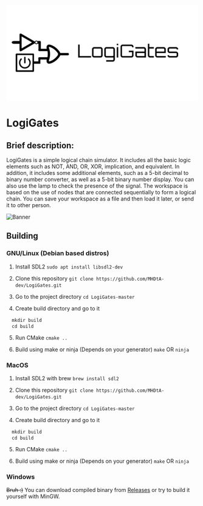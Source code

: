 ![Banner](banner.jpg)

# LogiGates

## Brief description:
LogiGates is a simple logical chain simulator. It includes all the basic logic elements such as NOT, AND, OR, XOR, implication, and equivalent. In addition, it includes some additional elements, such as a 5-bit decimal to binary number converter, as well as a 5-bit binary number display. You can also use the lamp to check the presence of the signal. The workspace is based on the use of nodes that are connected sequentially to form a logical chain. You can save your workspace as a file and then load it later, or send it to other person.

![Banner](demo.gif)

## Building

### GNU/Linux (Debian based distros)

1. Install SDL2 `sudo apt install libsdl2-dev`

2. Clone this repository
`git clone https://github.com/MHDtA-dev/LogiGates.git`

3. Go to the project directory
`cd LogiGates-master`

4. Create build directory and go to it
```
  mkdir build
  cd build
```

5. Run CMake `cmake ..`

6. Build using make or ninja (Depends on your generator)
`make` OR `ninja`

### MacOS

1. Install SDL2 with brew `brew install sdl2`

2. Clone this repository
`git clone https://github.com/MHDtA-dev/LogiGates.git`

3. Go to the project directory
`cd LogiGates-master`

4. Create build directory and go to it
```
  mkdir build
  cd build
```

5. Run CMake `cmake ..`

6. Build using make or ninja (Depends on your generator)
`make` OR `ninja`

### Windows

~~Bruh :)~~ You can download compiled binary from [Releases](https://github.com/MHDtA-dev/LogiGates/releases) or try to build it yourself with MinGW.
